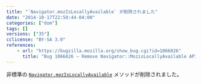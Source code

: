 ```yaml
---
title: "`Navigator.mozIsLocallyAvailable` が削除されました"
date: "2014-10-17T22:50:44-04:00"
categories: ["dom"]
tags: []
versions: ["35"]
cclicense: "BY-SA 3.0"
references:
    - url: "https://bugzilla.mozilla.org/show_bug.cgi?id=1066826"
      title: "Bug 1066826 – Remove Navigator::MozisLocallyAvailable API"
---
```

非標準の [`Navigator.mozIsLocallyAvailable`](https://developer.mozilla.org/ja/docs/Web/API/Navigator.mozIsLocallyAvailable) メソッドが削除されました。
